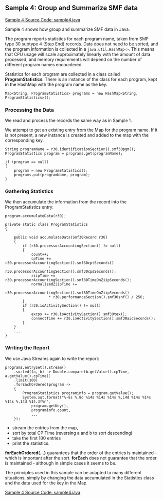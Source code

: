 ## Sample 4: Group and Summarize SMF data

[Sample 4 Source Code: sample4.java](./src/sample4.java)

Sample 4 shows how group and summarize SMF data in Java.

The program reports statistics for each program name, taken from SMF type 30 subtype 4 (Step End) records.
Data does not need to be sorted, and the program information is collected in a `java.util.HashMap<>`. This means that CPU usage will scale approximately linearly with the amount of data processed, and memory requirements will depend on the number of different program names encountered.

Statistics for each program are collected in a class called **ProgramStatistics**.
There is an instance of the class for each program, kept in the HashMap with the program name as the key.

```
Map<String, ProgramStatistics> programs = new HashMap<String, ProgramStatistics>();
```

### Processing the Data

We read and process the records the same way as in Sample 1.

We attempt to get an existing entry from the Map for the program name. If it is not present, a new instance is created and added to the map with the corresponding key. 

```
String programName = r30.identificationSection().smf30pgm();
ProgramStatistics program = programs.get(programName);
                
if (program == null)
{
    program = new ProgramStatistics();
    programs.put(programName, program);
}            
```

### Gathering Statistics

We then accumulate the information from the record into the ProgramStatistics entry:
```
program.accumulateData(r30);
```

```
private static class ProgramStatistics
{
    ...
    public void accumulateData(Smf30Record r30)
    {            
        if (r30.processorAccountingSection() != null)
        {
            count++;
            cpTime += r30.processorAccountingSection().smf30cptSeconds()
                    + r30.processorAccountingSection().smf30cpsSeconds();
            ziipTime += r30.processorAccountingSection().smf30TimeOnZiipSeconds();   
            normalizedZiipTime += 
                r30.processorAccountingSection().smf30TimeOnZiipSeconds() 
                    * r30.performanceSection().smf30snf() / 256;
        }
        if (r30.ioActivitySection() != null)
        {
            excps += r30.ioActivitySection().smf30tex();
            connectTime += r30.ioActivitySection().smf30aicSeconds();
        }
    }
    ...
}
```

### Writing the Report

We use Java Streams again to write the report:
```
programs.entrySet().stream()
    .sorted((a, b) -> Double.compare(b.getValue().cpTime, a.getValue().cpTime))
    .limit(100)
    .forEachOrdered(program ->
    {
        ProgramStatistics programinfo = program.getValue();
        System.out.format("%-8s %,8d %14s %14s %14s %,14d %14s %14s %14s %,14d %14.3f%n", 
            program.getKey(),
            programinfo.count, 
            ...
    });
```
- stream the entries from the map,
- sort by total CP Time (reversing a and b to sort descending)
- take the first 100 entries
- print the statistics.

**forEachOrdered(...)** guarantees that the order of the entries is maintained - which is important after the sort. 
**forEach** does not guarantee that the order is maintained - although in simple cases it seems to be.  

The principles used in this sample can be adapted to many different situations, simply by changing the data accumulated in the Statistics class and the data used for the key in the Map.

[Sample 4 Source Code: sample4.java](./src/sample4.java)